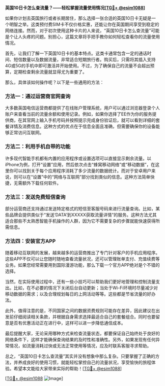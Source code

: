 **英国10日卡怎么查流量？——轻松掌握流量使用情况[[TG💪+ @esim1088](https://t.me/s/esim1088)]**

如果你计划去英国旅行或者长期居住，那么选择一张合适的英国10日卡无疑是一个明智之举。这类预付费SIM卡不仅价格实惠，还能让你在英国期间享受到稳定的网络连接。然而，对于初次使用这种卡片的人来说，“英国10日卡怎么查流量”可能是个让人头疼的问题。别担心，这篇文章将手把手教你如何轻松查看你的流量使用情况。

首先，让我们了解一下英国10日卡的基本特点。这类卡通常包含一定的通话时间、短信数量以及数据流量，非常适合短期旅行者。购买后，只需将其插入支持4G或5G的手机中即可激活并开始使用。不过，为了确保自己的流量不会超出预算，定期检查剩余流量就显得尤为重要了。

那么，具体该如何操作呢？以下是一些通用的方法：

### 方法一：通过运营商官网查询

大多数英国电信运营商都提供了在线账户管理系统，用户可以通过浏览器登录个人账户来查看当前的流量余额和使用记录。例如，如果你选择了EE作为你的服务提供商，在其官网上输入手机号码并按照提示完成身份验证后，就可以看到详细的套餐详情及消费信息。这种方式的优点在于信息全面且准确，但需要确保你的设备能够正常访问互联网。

### 方法二：利用手机自带的功能

许多现代智能手机都有内置的应用程序或设置选项可以直接显示剩余流量。以iPhone为例，打开“设置”应用，然后依次点击“蜂窝移动网络”或“移动数据”，在这里你可以找到关于每个应用程序消耗了多少流量的数据统计。而对于安卓用户来说，则可以在“设置”中的“网络与互联网”部分找到类似的信息。这种方法简单快捷，无需额外下载任何软件。

### 方法三：发送免费短信查询

部分运营商还支持通过发送特定格式的短信至客服号码来进行流量查询。比如，某些品牌会提供类似于“发送‘DATA’到XXXXX获取流量详情”的服务。这种方法尤其适合那些不太熟悉智能手机操作的人群，因为它不需要复杂的步骤就能快速获得所需信息。

### 方法四：安装官方APP

随着移动互联网的发展，越来越多的运营商推出了专门针对客户的手机应用程序。这些APP不仅可以让您随时随地查看流量状况，还可以管理账单支付、充值续费等业务。如果您经常需要用到国际漫游功能，那么下载一个官方APP绝对是个不错的选择。

当然，在实际使用过程中，还有一些小技巧可以帮助我们更好地管理和控制流量支出。比如，在不必要的情况下关闭后台自动更新；当处于Wi-Fi环境时尽量减少对移动数据的需求；以及合理规划每日的上网活动等等。这些都是节省流量的好办法。

此外，值得注意的是，不同国家之间的数据资费规则可能存在差异，因此建议在出发前仔细阅读相关条款，并根据自身需求选择最适合自己的套餐组合。同时也要留意是否有优惠活动正在进行中，这样可以进一步降低通信成本。

最后提醒大家，无论采用哪种方式来检查流量状态，都要保证自己始终处于良好的网络条件下，这样才能确保查询结果的及时性和准确性。另外，如果发现有任何异常情况，如流量消耗过快或无法正常使用等情况，应及时联系客服寻求帮助。

总之，“英国10日卡怎么查流量”其实并没有想象中那么复杂。只要掌握了正确的方法，并养成良好的使用习惯，就能轻松掌控自己的流量状况，享受愉快的旅程体验。希望本文能给大家带来实际的帮助！[[TG💪+ @esim1088](https://t.me/s/esim1088)]

[[TG💪+ @esim1088](https://t.me/s/esim1088) ![Image](https://i.postimg.cc/4NQfJmqS/Snipaste-2025-05-13-00-14-12.png)]